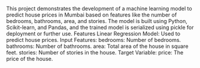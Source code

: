 This project demonstrates the development of a machine learning model to predict house prices in Mumbai based on features like the number of bedrooms, bathrooms, area, and stories. The model is built using Python, Scikit-learn, and Pandas, and the trained model is serialized using pickle for deployment or further use.
Features
Linear Regression Model: Used to predict house prices.
Input Features:
bedrooms: Number of bedrooms.
bathrooms: Number of bathrooms.
area: Total area of the house in square feet.
stories: Number of stories in the house.
Target Variable:
price: The price of the house.
